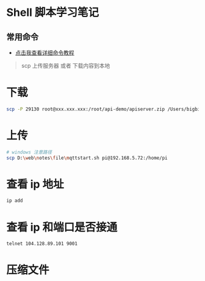# Shell 脚本学习笔记

## 常用命令

- [点击我查看详细命令教程](https://www.runoob.com/linux/linux-command-manual.html)

> scp 上传服务器 或者 下载内容到本地

# 下载

```bash
scp -P 29130 root@xxx.xxx.xxx:/root/api-demo/apiserver.zip /Users/bigbird/Down104
```

# 上传

```bash
# windows 注意路径
scp D:\web\notes\file\mqttstart.sh pi@192.168.5.72:/home/pi
```

# 查看 ip 地址

```bash
ip add
```

# 查看 ip 和端口是否接通

```bash
telnet 104.128.89.101 9001
```

# 压缩文件
